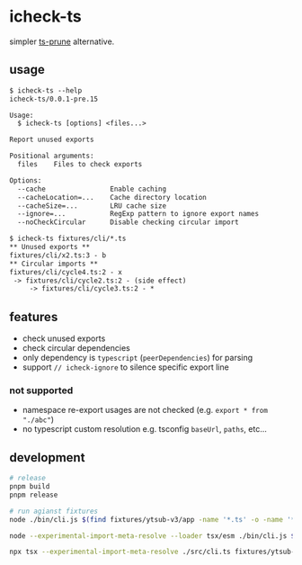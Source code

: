 # icheck-ts

simpler [ts-prune](https://github.com/nadeesha/ts-prune) alternative.

## usage

<!--
%template-input-start:help%

```txt
$ icheck-ts --help
{%shell node ./bin/cli.js --help %}

$ icheck-ts fixtures/cli/*.ts
{%shell node ./bin/cli.js fixtures/cli/*.ts %}
```

%template-input-end:help%
-->

<!-- %template-output-start:help% -->

```txt
$ icheck-ts --help
icheck-ts/0.0.1-pre.15

Usage:
  $ icheck-ts [options] <files...>

Report unused exports

Positional arguments:
  files    Files to check exports

Options:
  --cache                Enable caching
  --cacheLocation=...    Cache directory location
  --cacheSize=...        LRU cache size
  --ignore=...           RegExp pattern to ignore export names
  --noCheckCircular      Disable checking circular import

$ icheck-ts fixtures/cli/*.ts
** Unused exports **
fixtures/cli/x2.ts:3 - b
** Circular imports **
fixtures/cli/cycle4.ts:2 - x
 -> fixtures/cli/cycle2.ts:2 - (side effect)
     -> fixtures/cli/cycle3.ts:2 - *
```

<!-- %template-output-end:help% -->

## features

- check unused exports
- check circular dependencies
- only dependency is `typescript` (`peerDependencies`) for parsing
- support `// icheck-ignore` to silence specific export line

### not supported

- namespace re-export usages are not checked (e.g. `export * from "./abc"`)
- no typescript custom resolution e.g. tsconfig `baseUrl`, `paths`, etc...

## development

```sh
# release
pnpm build
pnpm release

# run agianst fixtures
node ./bin/cli.js $(find fixtures/ytsub-v3/app -name '*.ts' -o -name '*.tsx')

node --experimental-import-meta-resolve --loader tsx/esm ./bin/cli.js $(find fixtures/ytsub-v3/app -name '*.ts' -o -name '*.tsx')

npx tsx --experimental-import-meta-resolve ./src/cli.ts fixtures/ytsub-v3/app/routes/index.tsx fixtures/ytsub-v3/app/utils/loader-utils.ts
```
